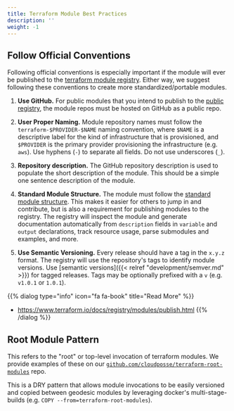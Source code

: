 ```yaml
---
title: Terraform Module Best Practices
description: ''
weight: -1
---
```


## Follow Official Conventions

Following official conventions is especially important if the module will ever be published to the [terraform module registry](https://registry.terraform.io). Either way, we suggest following these conventions to create more standardized/portable modules.

1. **Use GitHub.** For public modules that you intend to publish to the [public registry](https://registry.terraform.io/), the module repos must be hosted on GitHub as a public repo.

2. **User Proper Naming.** Module repository names must follow the `terraform-$PROVIDER-$NAME` naming convention, where `$NAME` is a descriptive label for the kind of infrastructure that is provisioned, and `$PROVIDER` is the primary provider provisioning the infrastructure (e.g. `aws`). Use hyphens (`-`) to separate all fields. Do not use underscores (`_`).

3. **Repository description.** The GitHub repository description is used to populate the short description of the module. This should be a simple one sentence description of the module.

4. **Standard Module Structure.** The module must follow the [standard module structure](https://www.terraform.io/docs/modules/create.html#standard-module-structure). This makes it easier for others to jump in and contribute, but is also a requirement for publishing modules to the registry. The registry will inspect the module and generate documentation automatically from `description` fields in `variable` and `output` declarations, track resource usage, parse submodules and examples, and more.

5. **Use Semantic Versioning.** Every release should have a tag in the `x.y.z` format. The registry will use the repository's tags to identify module versions. Use [semantic versions]({{< relref "development/semver.md" >}}) for tagged releases. Tags may be optionally prefixed with a `v` (e.g. `v1.0.1` or `1.0.1`).

{{% dialog type="info" icon="fa fa-book" title="Read More" %}}
- <https://www.terraform.io/docs/registry/modules/publish.html>
{{% /dialog %}}


## Root Module Pattern

This refers to the "root" or top-level invocation of terraform modules. We provide examples of these on our [`github.com/cloudposse/terraform-root-modules`](https://github.com/cloudposse/terraform-root-modules) repo.

This is a DRY pattern that allows module invocations to be easily versioned and copied between geodesic modules by leveraging docker's multi-stage-builds (e.g. `COPY --from=terraform-root-modules`).
